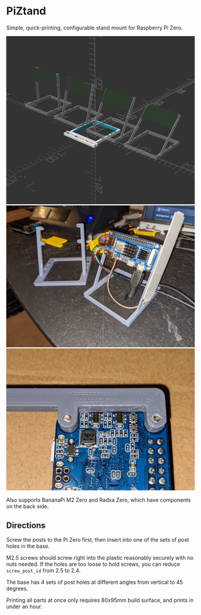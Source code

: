 # PiZtand
Simple, quick-printing, configurable stand mount for Raspberry Pi Zero.

![](PiZtand.png)
![](PiZtand.jpg)
![](PiZtand_rear.jpg)

Also supports BananaPi M2 Zero and Radxa Zero, which have components on the back side.

## Directions

Screw the posts to the Pi Zero first, then insert into one of the sets of post holes in the base.

M2.5 screws should screw right into the plastic reasonably securely with no nuts needed. If the holes are too loose to hold screws, you can reduce ```screw_post_id``` from 2.5 to 2.4.

The base has 4 sets of post holes at different angles from vertical to 45 degrees.

Printing all parts at once only requires 80x95mm build surface, and prints in under an hour.

<!--
## Configurable options
The scad file has several variables that you can change.

```style = "thin";``` or ```"chunky"```

...
-->
